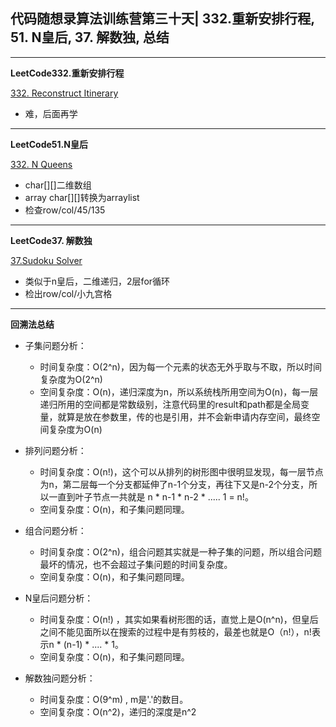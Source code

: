 ## **代码随想录算法训练营第三十天| 332.重新安排行程, 51. N皇后, 37. 解数独, 总结**
<hr/>

**LeetCode332.重新安排行程**

[332. Reconstruct Itinerary](https://leetcode.cn/problems/reconstruct-itinerary/description/)

- 难，后面再学 

<hr/>

**LeetCode51.N皇后**

[332. N Queens](https://leetcode.cn/problems/n-queens/description/)

- char[][]二维数组
- array char[][]转换为arraylist
- 检查row/col/45/135

<hr/>

**LeetCode37. 解数独**

[37.Sudoku Solver](https://leetcode.cn/problems/sudoku-solver/description/)

- 类似于n皇后，二维递归，2层for循环
- 检出row/col/小九宫格

<hr/>

**回溯法总结**

- 子集问题分析：

    - 时间复杂度：O(2^n)，因为每一个元素的状态无外乎取与不取，所以时间复杂度为O(2^n)
    - 空间复杂度：O(n)，递归深度为n，所以系统栈所用空间为O(n)，每一层递归所用的空间都是常数级别，注意代码里的result和path都是全局变量，就算是放在参数里，传的也是引用，并不会新申请内存空间，最终空间复杂度为O(n)

- 排列问题分析：

    - 时间复杂度：O(n!)，这个可以从排列的树形图中很明显发现，每一层节点为n，第二层每一个分支都延伸了n-1个分支，再往下又是n-2个分支，所以一直到叶子节点一共就是 n * n-1 * n-2 * ..... 1 = n!。
    - 空间复杂度：O(n)，和子集问题同理。

- 组合问题分析：

    - 时间复杂度：O(2^n)，组合问题其实就是一种子集的问题，所以组合问题最坏的情况，也不会超过子集问题的时间复杂度。 
    - 空间复杂度：O(n)，和子集问题同理。

- N皇后问题分析：

    - 时间复杂度：O(n!) ，其实如果看树形图的话，直觉上是O(n^n)，但皇后之间不能见面所以在搜索的过程中是有剪枝的，最差也就是O（n!），n!表示n * (n-1) * .... * 1。
    - 空间复杂度：O(n)，和子集问题同理。

- 解数独问题分析：

    - 时间复杂度：O(9^m) , m是'.'的数目。
    - 空间复杂度：O(n^2)，递归的深度是n^2